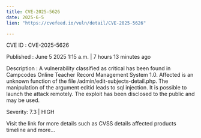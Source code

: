 ```yaml
---
title: CVE-2025-5626
date: 2025-6-5
lien: "https://cvefeed.io/vuln/detail/CVE-2025-5626"

---
```


CVE ID : CVE-2025-5626

Published :  June 5
2025
1:15 a.m. | 7 hours
13 minutes ago

Description : A vulnerability classified as critical has been found in Campcodes Online Teacher Record Management System 1.0. Affected is an unknown function of the file /admin/edit-subjects-detail.php. The manipulation of the argument editid leads to sql injection. It is possible to launch the attack remotely. The exploit has been disclosed to the public and may be used.

Severity: 7.3 | HIGH

Visit the link for more details
such as CVSS details
affected products
timeline
and more...
